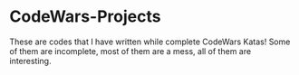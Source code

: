 # CodeWars-Projects
These are codes that I have written while complete CodeWars Katas! Some of them are incomplete, most of them are a mess, all of them are interesting.
